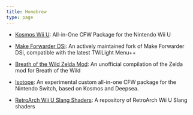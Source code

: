 ```yaml
---
title: Homebrew
type: page
---
```



- [Kosmos Wii U](https://github.com/AtlasNX/Kosmos-Wii-U): All-in-One CFW Package for the Nintendo Wii U

- [Make Forwarder DSi](https://git.exozy.me/Ta180m/Make-Forwarder-Dsi): An actively maintained fork of Make Forwarder DSi, compatible with the latest TWiLight Menu++

- [Breath of the Wild Zelda Mod](https://git.exozy.me/Ta180m/Breath-of-the-Wild-Zelda-Mod): An unofficial compilation of the Zelda mod for Breath of the Wild

- [Isotope](https://git.exozy.me/Ta180m/Isotope): An experimental custom all-in-one CFW package for the Nintendo Switch, based on Kosmos and Deepsea. 

- [RetroArch Wii U Slang Shaders](https://git.exozy.me/Ta180m/RetroArch-Wii-U-Slang-Shaders): A repository of RetroArch Wii U Slang shaders
